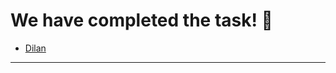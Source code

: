 # We have completed the task! :raised_hands:

- [Dilan](https://www.linkedin.com/in/dilan-weerasekera-169257151/)

---------------------------------------------------------------------------
